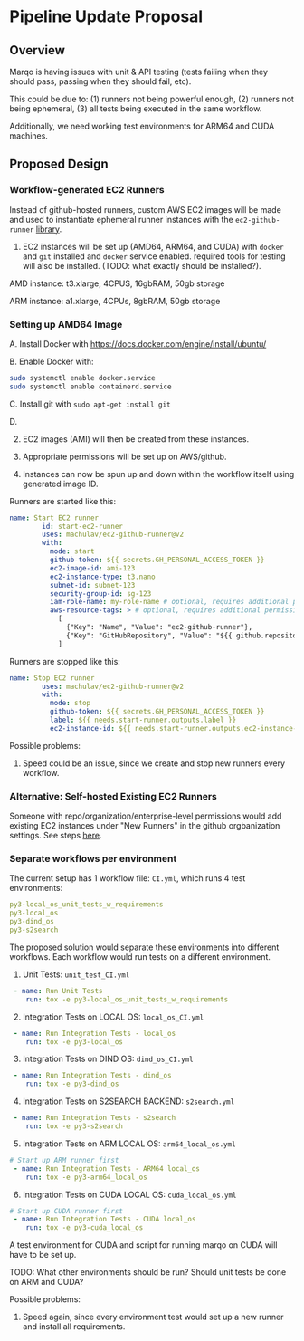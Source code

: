# Pipeline Update Proposal
## Overview
Marqo is having issues with unit & API testing (tests failing when they should pass, passing when they should fail, etc).

This could be due to: (1) runners not being powerful enough, (2) runners not being ephemeral, (3) all tests being executed in the same workflow.

Additionally, we need working test environments for ARM64 and CUDA machines.

## Proposed Design
### Workflow-generated EC2 Runners
Instead of github-hosted runners, custom AWS EC2 images will be made and used to instantiate ephemeral runner instances with the `ec2-github-runner` [library](https://github.com/machulav/ec2-github-runner).

1. EC2 instances will be set up (AMD64, ARM64, and CUDA) with `docker` and `git` installed and `docker` service enabled. required tools for testing will also be installed. (TODO: what exactly should be installed?).

AMD instance: t3.xlarge, 4CPUS, 16gbRAM, 50gb storage

ARM instance: a1.xlarge, 4CPUs, 8gbRAM, 50gb storage  

### Setting up AMD64 Image
A. Install Docker with https://docs.docker.com/engine/install/ubuntu/

B. Enable Docker with:
```bash
sudo systemctl enable docker.service
sudo systemctl enable containerd.service
```

C. Install git with `sudo apt-get install git`

D. 

2. EC2 images (AMI) will then be created from these instances.

3. Appropriate permissions will be set up on AWS/github.

4. Instances can now be spun up and down within the workflow itself using generated image ID.

Runners are started like this:
```yml
name: Start EC2 runner
        id: start-ec2-runner
        uses: machulav/ec2-github-runner@v2
        with:
          mode: start
          github-token: ${{ secrets.GH_PERSONAL_ACCESS_TOKEN }}
          ec2-image-id: ami-123
          ec2-instance-type: t3.nano
          subnet-id: subnet-123
          security-group-id: sg-123
          iam-role-name: my-role-name # optional, requires additional permissions
          aws-resource-tags: > # optional, requires additional permissions
            [
              {"Key": "Name", "Value": "ec2-github-runner"},
              {"Key": "GitHubRepository", "Value": "${{ github.repository }}"}
            ]
```

Runners are stopped like this:
```yml
name: Stop EC2 runner
        uses: machulav/ec2-github-runner@v2
        with:
          mode: stop
          github-token: ${{ secrets.GH_PERSONAL_ACCESS_TOKEN }}
          label: ${{ needs.start-runner.outputs.label }}
          ec2-instance-id: ${{ needs.start-runner.outputs.ec2-instance-id }}
```


Possible problems:
1. Speed could be an issue, since we create and stop new runners every workflow.

### Alternative: Self-hosted Existing EC2 Runners
Someone with repo/organization/enterprise-level permissions would add existing EC2 instances under "New Runners" in the github orgbanization settings. See steps [here](https://docs.github.com/en/actions/hosting-your-own-runners/adding-self-hosted-runners).




### Separate workflows per environment
The current setup has 1 workflow file: `CI.yml`, which runs 4 test environments: 
```yml
py3-local_os_unit_tests_w_requirements
py3-local_os
py3-dind_os
py3-s2search
```
The proposed solution would separate these environments into different workflows. Each workflow would run tests on a different environment.

1. Unit Tests: `unit_test_CI.yml`
```yml
 - name: Run Unit Tests
    run: tox -e py3-local_os_unit_tests_w_requirements
```

2. Integration Tests on LOCAL OS: `local_os_CI.yml`
```yml
 - name: Run Integration Tests - local_os
    run: tox -e py3-local_os
```

3. Integration Tests on DIND OS: `dind_os_CI.yml`
```yml
 - name: Run Integration Tests - dind_os
    run: tox -e py3-dind_os
```

4. Integration Tests on S2SEARCH BACKEND: `s2search.yml`
```yml
 - name: Run Integration Tests - s2search
    run: tox -e py3-s2search
```

5. Integration Tests on ARM LOCAL OS: `arm64_local_os.yml`
```yml
# Start up ARM runner first
 - name: Run Integration Tests - ARM64 local_os
    run: tox -e py3-arm64_local_os
```

6. Integration Tests on CUDA LOCAL OS: `cuda_local_os.yml`
```yml
# Start up CUDA runner first
 - name: Run Integration Tests - CUDA local_os
    run: tox -e py3-cuda_local_os
```
A test environment for CUDA and script for running marqo on CUDA will have to be set up. 

TODO: What other environments should be run? Should unit tests be done on ARM and CUDA?

Possible problems:
1. Speed again, since every environment test would set up a new runner and install all requirements.